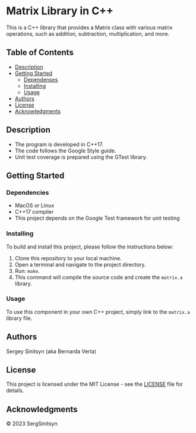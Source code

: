 # Matrix Library in C++
This is a C++ library that provides a Matrix class with various matrix operations, such as addition, subtraction, multiplication, and more.

## Table of Contents
- [Description](#description)
- [Getting Started](#getting-started)
    - [Dependenses](#dependencies)
    - [Installing](#installing)
    - [Usage](#usage)
- [Authors](#authors)
- [License](#license)
- [Acknowledgments](#acknowledgments)

## Description
- The program is developed in C++17.
- The code follows the Google Style guide.
- Unit test coverage is prepared using the GTest library.

## Getting Started

### Dependencies

- MacOS or Linux
- C++17 compiler
- This project depends on the Google Test framework for unit testing

### Installing

To build and install this project, please follow the instructions below:
1. Clone this repository to your local machine.
2. Open a terminal and navigate to the project directory.
3. Run: `make`.
4. This command will compile the source code and create the `matrix.a` library.

### Usage
To use this component in your own C++ project, simply link to the `matrix.a` library file.

## Authors

Sergey Sinitsyn (aka Bernarda Verla)

## License

This project is licensed under the MIT License - see the [LICENSE](LICENSE.txt) file for details.

## Acknowledgments

© 2023 SergSinitsyn
